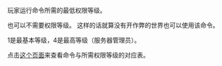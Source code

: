 玩家运行命令所需的最低权限等级。

也可以不需要权限等级。
这样的话就算没有开作弊的世界也可以使用该命令。

1是最基本等级，4是最高等级（服务器管理员）。

点击[这个页面](https://mcreator.net/wiki/command-permission-levels)来查看命令与所需权限等级的对应表。
